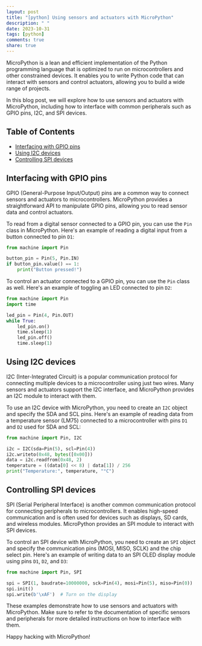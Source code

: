 ```yaml
---
layout: post
title: "[python] Using sensors and actuators with MicroPython"
description: " "
date: 2023-10-31
tags: [python]
comments: true
share: true
---
```


MicroPython is a lean and efficient implementation of the Python programming language that is optimized to run on microcontrollers and other constrained devices. It enables you to write Python code that can interact with sensors and control actuators, allowing you to build a wide range of projects.

In this blog post, we will explore how to use sensors and actuators with MicroPython, including how to interface with common peripherals such as GPIO pins, I2C, and SPI devices.

## Table of Contents
- [Interfacing with GPIO pins](#interfacing-with-gpio-pins)
- [Using I2C devices](#using-i2c-devices)
- [Controlling SPI devices](#controlling-spi-devices)

## Interfacing with GPIO pins

GPIO (General-Purpose Input/Output) pins are a common way to connect sensors and actuators to microcontrollers. MicroPython provides a straightforward API to manipulate GPIO pins, allowing you to read sensor data and control actuators.

To read from a digital sensor connected to a GPIO pin, you can use the `Pin` class in MicroPython. Here's an example of reading a digital input from a button connected to pin `D1`:

```python
from machine import Pin

button_pin = Pin(5, Pin.IN)
if button_pin.value() == 1:
    print("Button pressed!")
```

To control an actuator connected to a GPIO pin, you can use the `Pin` class as well. Here's an example of toggling an LED connected to pin `D2`:

```python
from machine import Pin
import time

led_pin = Pin(4, Pin.OUT)
while True:
    led_pin.on()
    time.sleep(1)
    led_pin.off()
    time.sleep(1)
```

## Using I2C devices

I2C (Inter-Integrated Circuit) is a popular communication protocol for connecting multiple devices to a microcontroller using just two wires. Many sensors and actuators support the I2C interface, and MicroPython provides an I2C module to interact with them.

To use an I2C device with MicroPython, you need to create an `I2C` object and specify the SDA and SCL pins. Here's an example of reading data from a temperature sensor (LM75) connected to a microcontroller with pins `D1` and `D2` used for SDA and SCL:

```python
from machine import Pin, I2C

i2c = I2C(sda=Pin(5), scl=Pin(4))
i2c.writeto(0x48, bytes([0x00]))
data = i2c.readfrom(0x48, 2)
temperature = ((data[0] << 8) | data[1]) / 256
print("Temperature:", temperature, "°C")
```

## Controlling SPI devices

SPI (Serial Peripheral Interface) is another common communication protocol for connecting peripherals to microcontrollers. It enables high-speed communication and is often used for devices such as displays, SD cards, and wireless modules. MicroPython provides an SPI module to interact with SPI devices.

To control an SPI device with MicroPython, you need to create an `SPI` object and specify the communication pins (MOSI, MISO, SCLK) and the chip select pin. Here's an example of writing data to an SPI OLED display module using pins `D1`, `D2`, and `D3`:

```python
from machine import Pin, SPI

spi = SPI(1, baudrate=10000000, sck=Pin(4), mosi=Pin(5), miso=Pin(0))
spi.init()
spi.write(b'\xAF')  # Turn on the display
```

These examples demonstrate how to use sensors and actuators with MicroPython. Make sure to refer to the documentation of specific sensors and peripherals for more detailed instructions on how to interface with them.

Happy hacking with MicroPython!